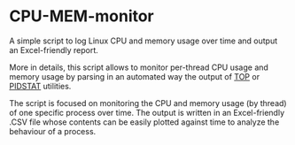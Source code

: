 # CPU-MEM-monitor
A simple script to log Linux CPU and memory usage over time and output an Excel-friendly report.

More in details, this script allows to monitor per-thread CPU usage and memory usage by parsing 
in an automated way the output of <a href="http://linux.die.net/man/1/top">TOP</a> or 
<a href="http://sebastien.godard.pagesperso-orange.fr/index.html">PIDSTAT</a> utilities.

The script is focused on monitoring the CPU and memory usage (by thread) of one specific process over time.
The output is written in an Excel-friendly .CSV file whose contents can be easily plotted against time
to analyze the behaviour of a process.

